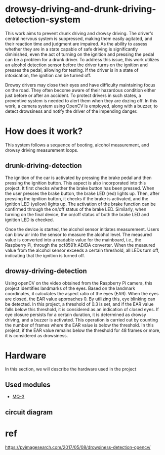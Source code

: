 # drowsy-driving-and-drunk-driving-detection-system

This work aims to prevent drunk driving and drowsy driving. The driver's central nervous system is suppressed, making them easily agitated, and their reaction time and judgment are impaired. As the ability to assess whether they are in a state capable of safe driving is significantly diminished, even the act of turning on the ignition and pressing the pedal can be a problem for a drunk driver. To address this issue, this work utilizes an alcohol detection sensor before the driver turns on the ignition and presses the pedal, allowing for testing. If the driver is in a state of intoxication, the ignition can be turned off.


Drowsy drivers may close their eyes and have difficulty maintaining focus on the road. They often become aware of their hazardous condition either just before or after an accident. To protect drivers in such states, a preventive system is needed to alert them when they are dozing off. In this work, a camera system using OpenCV is employed, along with a buzzer, to detect drowsiness and notify the driver of the impending danger.

# How does it work?

This system follows a sequence of booting, alcohol measurement, and drowsy driving measurement loops.

## drunk-driving-detection

The ignition of the car is activated by pressing the brake pedal and then pressing the ignition button. This aspect is also incorporated into this project. It first checks whether the brake button has been pressed. When the user presses the brake button, the brake LED (red) lights up. Then, after pressing the ignition button, it checks if the brake is activated, and the ignition LED (yellow) lights up. The activation of the brake function can be confirmed through the on/off status of the brake LED. Similarly, when turning on the final device, the on/off status of both the brake LED and ignition LED is checked.


Once the device is started, the alcohol sensor initiates measurement. Users can blow air into the sensor to measure the alcohol level. The measured value is converted into a readable value for the mainboard, i.e., the Raspberry Pi, through the pcf8591t AD/DA converter. When the measured value from the alcohol sensor exceeds a certain threshold, all LEDs turn off, indicating that the ignition is turned off.

## drowsy-driving-detection

Using openCV on the video obtained from the Raspberry Pi camera, this project identifies landmarks of the eyes. Based on the landmark coordinates, it calculates the aspect ratio of the eyes (EAR). When the eyes are closed, the EAR value approaches 0. By utilizing this, eye blinking can be detected. In this project, a threshold of 0.3 is set, and if the EAR value falls below this threshold, it is considered as an indication of closed eyes. If eye closure persists for a certain duration, it is determined as drowsy driving, and a buzzer is activated. This operation is carried out by counting the number of frames where the EAR value is below the threshold. In this project, if the EAR value remains below the threshold for 48 frames or more, it is considered as drowsiness.

# Hardware

In this section, we will describe the hardware used in the project

## Used modules

* <a href="https://www.devicemart.co.kr/goods/view?no=1327429">MQ-3</a>

## circuit diagram




# ref
https://pyimagesearch.com/2017/05/08/drowsiness-detection-opencv/

